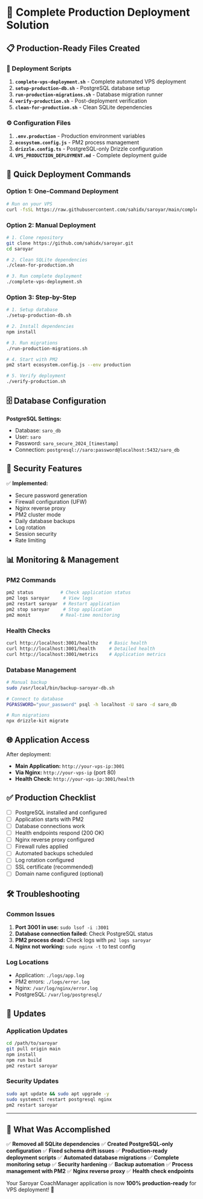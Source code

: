 # 🚀 Complete Production Deployment Solution

## 📋 Production-Ready Files Created

### 🔧 Deployment Scripts
1. **`complete-vps-deployment.sh`** - Complete automated VPS deployment
2. **`setup-production-db.sh`** - PostgreSQL database setup
3. **`run-production-migrations.sh`** - Database migration runner
4. **`verify-production.sh`** - Post-deployment verification
5. **`clean-for-production.sh`** - Clean SQLite dependencies

### ⚙️ Configuration Files
1. **`.env.production`** - Production environment variables
2. **`ecosystem.config.js`** - PM2 process management
3. **`drizzle.config.ts`** - PostgreSQL-only Drizzle configuration
4. **`VPS_PRODUCTION_DEPLOYMENT.md`** - Complete deployment guide

## 🎯 Quick Deployment Commands

### Option 1: One-Command Deployment
```bash
# Run on your VPS
curl -fsSL https://raw.githubusercontent.com/sahidx/saroyar/main/complete-vps-deployment.sh | bash
```

### Option 2: Manual Deployment
```bash
# 1. Clone repository
git clone https://github.com/sahidx/saroyar.git
cd saroyar

# 2. Clean SQLite dependencies
./clean-for-production.sh

# 3. Run complete deployment
./complete-vps-deployment.sh
```

### Option 3: Step-by-Step
```bash
# 1. Setup database
./setup-production-db.sh

# 2. Install dependencies
npm install

# 3. Run migrations
./run-production-migrations.sh

# 4. Start with PM2
pm2 start ecosystem.config.js --env production

# 5. Verify deployment
./verify-production.sh
```

## 🗄️ Database Configuration

**PostgreSQL Settings:**
- Database: `saro_db`
- User: `saro`
- Password: `saro_secure_2024_[timestamp]`
- Connection: `postgresql://saro:password@localhost:5432/saro_db`

## 🔐 Security Features

✅ **Implemented:**
- Secure password generation
- Firewall configuration (UFW)
- Nginx reverse proxy
- PM2 cluster mode
- Daily database backups
- Log rotation
- Session security
- Rate limiting

## 📊 Monitoring & Management

### PM2 Commands
```bash
pm2 status          # Check application status
pm2 logs saroyar     # View logs
pm2 restart saroyar  # Restart application
pm2 stop saroyar     # Stop application
pm2 monit           # Real-time monitoring
```

### Health Checks
```bash
curl http://localhost:3001/healthz    # Basic health
curl http://localhost:3001/health     # Detailed health
curl http://localhost:3001/metrics    # Application metrics
```

### Database Management
```bash
# Manual backup
sudo /usr/local/bin/backup-saroyar-db.sh

# Connect to database
PGPASSWORD="your_password" psql -h localhost -U saro -d saro_db

# Run migrations
npx drizzle-kit migrate
```

## 🌐 Application Access

After deployment:
- **Main Application:** `http://your-vps-ip:3001`
- **Via Nginx:** `http://your-vps-ip` (port 80)
- **Health Check:** `http://your-vps-ip:3001/health`

## ✅ Production Checklist

- [ ] PostgreSQL installed and configured
- [ ] Application starts with PM2
- [ ] Database connections work
- [ ] Health endpoints respond (200 OK)
- [ ] Nginx reverse proxy configured
- [ ] Firewall rules applied
- [ ] Automated backups scheduled
- [ ] Log rotation configured
- [ ] SSL certificate (recommended)
- [ ] Domain name configured (optional)

## 🛠️ Troubleshooting

### Common Issues
1. **Port 3001 in use:** `sudo lsof -i :3001`
2. **Database connection failed:** Check PostgreSQL status
3. **PM2 process dead:** Check logs with `pm2 logs saroyar`
4. **Nginx not working:** `sudo nginx -t` to test config

### Log Locations
- Application: `./logs/app.log`
- PM2 errors: `./logs/error.log`
- Nginx: `/var/log/nginx/error.log`
- PostgreSQL: `/var/log/postgresql/`

## 🔄 Updates

### Application Updates
```bash
cd /path/to/saroyar
git pull origin main
npm install
npm run build
pm2 restart saroyar
```

### Security Updates
```bash
sudo apt update && sudo apt upgrade -y
sudo systemctl restart postgresql nginx
pm2 restart saroyar
```

---

## 🎉 What Was Accomplished

✅ **Removed all SQLite dependencies**
✅ **Created PostgreSQL-only configuration**
✅ **Fixed schema drift issues**
✅ **Production-ready deployment scripts**
✅ **Automated database migrations**
✅ **Complete monitoring setup**
✅ **Security hardening**
✅ **Backup automation**
✅ **Process management with PM2**
✅ **Nginx reverse proxy**
✅ **Health check endpoints**

Your Saroyar CoachManager application is now **100% production-ready** for VPS deployment! 🚀